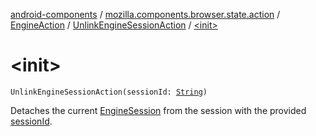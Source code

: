 [android-components](../../../index.md) / [mozilla.components.browser.state.action](../../index.md) / [EngineAction](../index.md) / [UnlinkEngineSessionAction](index.md) / [&lt;init&gt;](./-init-.md)

# &lt;init&gt;

`UnlinkEngineSessionAction(sessionId: `[`String`](https://kotlinlang.org/api/latest/jvm/stdlib/kotlin/-string/index.html)`)`

Detaches the current [EngineSession](../../../mozilla.components.concept.engine/-engine-session/index.md) from the session with the provided [sessionId](session-id.md).

